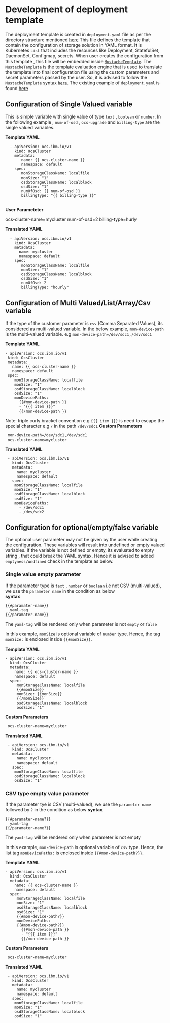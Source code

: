 # Development of deployment template 
The deployment template is created in `deployment.yaml` file as per the directory structure mentioned [here](README.md#filedirectory-reference)
This file defines the template that contain the configuration of storage solution in YAML format. It is Kubernetes `List` that includes the resources like Deployment, StatefulSet, DaemonSet, Configmap, secrets. When user creates the configuration from this template , this file will be embedded inside [`MustacheTemplate`](https://mustache.github.io/mustache.5.html). The `MustacheTemplate` is the template evaluation engine that is used to translate the template into final configuration file using the  custom parameters  and secret parameters passed by the user. So, it is advised to follow the `MustacheTemplate` syntax [`here`](https://mustache.github.io/mustache.5.html). The existing example of `deployment.yaml` is found [here](config-templates/redhat/ocs-local/4.6/deployment.yaml)


## Configuration of Single Valued variable
   This is simple variable with single value of type `text` , `boolean` or `number`. In the following example , `num-of-osd` , `ocs-upgrade`  and `billing-type` are the single valued variables. 

__Template YAML__
  ```
    - apiVersion: ocs.ibm.io/v1
      kind: OcsCluster
      metadata:
         name: {{ ocs-cluster-name }}
         namespace: default
      spec:
         monStorageClassName: localfile
         monSize: "1"
         osdStorageClassName: localblock
         osdSize: "1"
         numOfOsd: {{ num-of-osd }}
         billingType: "{{ billing-type }}"
         
  ```

__User Parameteter__

  ocs-cluster-name=mycluster
  num-of-osd=2
  billing-type=hurly


__Translated YAML__

```      
  - apiVersion: ocs.ibm.io/v1
    kind: OcsCluster
    metadata:
      name: mycluster
      namespace: default
    spec:
       monStorageClassName: localfile
       monSize: "1"
       osdStorageClassName: localblock
       osdSize: "1"
       numOfOsd: 2
       billingType: "hourly"

``` 

## Configuration of Multi Valued/List/Array/Csv variable

   If the type of the customer parameter is `csv` (Comma Separated Values), its considered as multi-valued variable. In the below example, `mon-device-path` is  the multi-valued variable. e.g  `mon-device-path=/dev/sdc1,/dev/sdc1` 

  __Template YAML__

   ```    
   - apiVersion: ocs.ibm.io/v1
    kind: OcsCluster
    metadata:
      name: {{ ocs-cluster-name }}
      namespace: default
    spec:
       monStorageClassName: localfile
       monSize: "1"
       osdStorageClassName: localblock
       osdSize: "1"
       monDevicePaths:
         {{#mon-device-path }}
         - "{{{ item }}}"
         {{/mon-device-path }}
   ```
   Note: triple curly bracket convention e.g `{{{ item }}}` is need to escape the special character e.g `/` in the path `/dev/sdc1`
  __Custom Parameters__

     mon-device-path=/dev/sdc1,/dev/sdc1
     ocs-cluster-name=mycluster

  __Translated YAML__  
 
   ```    
    - apiVersion: ocs.ibm.io/v1
      kind: OcsCluster
      metadata:
        name: mycluster
        namespace: default
      spec:
       monStorageClassName: localfile
       monSize: "1"
       osdStorageClassName: localblock
       osdSize: "1"
       monDevicePaths:
         - /dev/sdc1
         - /dev/sdc2
   ```

## Configuration for optional/empty/false  variable
   The optional user parameter may not be given by the user while creating the configuration. These variables will result into undefined or empty valued variables. If the variable is not defined or empty, its evaluated to empty string , that could break the YAML syntax. Hence it is advised to added `emptyness/undfined` check in the template as below.   

### Single value empty parameter
   If the parameter type is `text` , `number` or `boolean`  i.e not CSV (multi-valued), we use the `parameter name` in the condition as below  
   __syntax__
   ```
   {{#paramater-name}}
     yaml-tag
   {{/paramater-name}}
   ```

   The `yaml-tag` will be rendered only when parameter is not `empty` or `false`
   
   In this example, `monSize` is optional variable of `number` type. Hence, the  tag `monSize:`  is enclosed inside `{{#monSize}}`.
  
  __Template YAML__

  ```    
  - apiVersion: ocs.ibm.io/v1
    kind: OcsCluster
    metadata:
      name: {{ ocs-cluster-name }}
      namespace: default
    spec:
       monStorageClassName: localfile
       {{#monSize}}
       monSize: {{monSize}}
       {{/monSize}}`
       osdStorageClassName: localblock
       osdSize: "1"
   ```
  __Custom Parameters__

     ocs-cluster-name=mycluster

  __Translated YAML__  

   ```    
    - apiVersion: ocs.ibm.io/v1
      kind: OcsCluster
      metadata:
        name: mycluster
        namespace: default
      spec:
       monStorageClassName: localfile
       osdStorageClassName: localblock
       osdSize: "1"
   ```

### CSV type empty value parameter
   If the parameter tye is CSV (multi-valued), we use the `parameter name` followed by `?` in the condition as below
   __syntax__
   ```
   {{#paramater-name?}}
     yaml-tag
   {{/paramater-name?}}
   ```

   The `yaml-tag` will be rendered only when parameter is not empty

   In this example, `mon-device-path` is optional variable of `csv` type. Hence, the list tag `monDevicePaths:`  is enclosed inside `{{#mon-device-path?}}`.
  
  __Template YAML__

  ```    
  - apiVersion: ocs.ibm.io/v1
    kind: OcsCluster
    metadata:
      name: {{ ocs-cluster-name }}
      namespace: default
    spec:
       monStorageClassName: localfile
       monSize: "1"
       osdStorageClassName: localblock
       osdSize: "1"
       {{#mon-device-path?}}
       monDevicePaths:
       {{#mon-device-path?}}
         {{#mon-device-path }}
         - "{{{ item }}}"
         {{/mon-device-path }}
   ```
  __Custom Parameters__

     ocs-cluster-name=mycluster

  __Translated YAML__  

   ```    
    - apiVersion: ocs.ibm.io/v1
      kind: OcsCluster
      metadata:
        name: mycluster
        namespace: default
      spec:
       monStorageClassName: localfile
       monSize: "1"
       osdStorageClassName: localblock
       osdSize: "1"
   ```